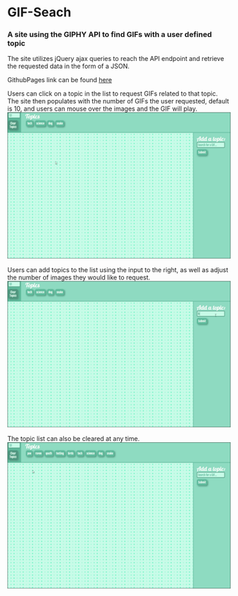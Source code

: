 # GIF-Seach
### A site using the GIPHY API to find GIFs with a user defined topic
The site utilizes jQuery ajax queries to reach the API endpoint and retrieve the requested data in the form of a JSON.

GithubPages link can be found [here](https://james-ritchey.github.io/GIF-Seach/)


Users can click on a topic in the list to request GIFs related to that topic.  The site then populates with the number of 
GIFs the user requested, default is 10, and users can mouse over the images and the GIF will play.
![Demonstration 1](./assets/images/demo1.gif "Demo 1")

Users can add topics to the list using the input to the right, as well as adjust the number of images they would like to request.
![Demonstration 2](./assets/images/demo2.gif "Demo 2")

The topic list can also be cleared at any time.
![Demonstration 3](./assets/images/demo3.gif "Demo 3")